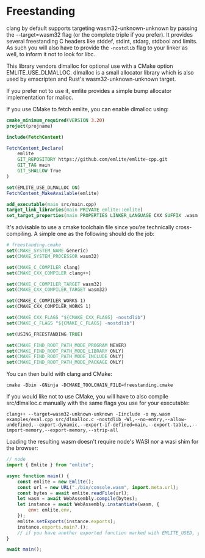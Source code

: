# Freestanding

clang by default supports targeting wasm32-unknown-unknown by passing the --target=wasm32 flag (or the complete triple if you prefer).
It provides several freestanding C headers like stddef, stdint, stdarg, stdbool and limits. As such you will also have to provide the `-nostdlib` flag to your linker as well, to inform it not to look for libc.

This library vendors dlmalloc for optional use with a CMake option EMLITE_USE_DLMALLOC. dlmalloc is a small allocator library which is also used by emscripten and Rust's wasm32-unknown-unknown target.

If you prefer not to use it, emlite provides a simple bump allocator implementation for malloc.

If you use CMake to fetch emlite, you can enable dlmalloc using:
```cmake
cmake_minimum_required(VERSION 3.20)
project(projname)

include(FetchContent)

FetchContent_Declare(
    emlite
    GIT_REPOSITORY https://github.com/emlite/emlite-cpp.git
    GIT_TAG main
    GIT_SHALLOW True
)

set(EMLITE_USE_DLMALLOC ON)
FetchContent_MakeAvailable(emlite)

add_executable(main src/main.cpp)
target_link_libraries(main PRIVATE emlite::emlite)
set_target_properties(main PROPERTIES LINKER_LANGUAGE CXX SUFFIX .wasm LINK_FLAGS "-nostdlib -Wl,--no-entry,--allow-undefined,--export-dynamic,--export-if-defined=main,--export-table,,--import-memory,--export-memory,--strip-all")
```

It's advisable to use a cmake toolchain file since you're technically cross-compiling. A simple one as the following should do the job:
```cmake
# freestanding.cmake
set(CMAKE_SYSTEM_NAME Generic)
set(CMAKE_SYSTEM_PROCESSOR wasm32)

set(CMAKE_C_COMPILER clang)
set(CMAKE_CXX_COMPILER clang++)

set(CMAKE_C_COMPILER_TARGET wasm32)
set(CMAKE_CXX_COMPILER_TARGET wasm32)

set(CMAKE_C_COMPILER_WORKS 1)
set(CMAKE_CXX_COMPILER_WORKS 1)

set(CMAKE_CXX_FLAGS "${CMAKE_CXX_FLAGS} -nostdlib")
set(CMAKE_C_FLAGS "${CMAKE_C_FLAGS} -nostdlib")

set(USING_FREESTANDING TRUE)

set(CMAKE_FIND_ROOT_PATH_MODE_PROGRAM NEVER)
set(CMAKE_FIND_ROOT_PATH_MODE_LIBRARY ONLY)
set(CMAKE_FIND_ROOT_PATH_MODE_INCLUDE ONLY)
set(CMAKE_FIND_ROOT_PATH_MODE_PACKAGE ONLY)
```

You can then build with clang and CMake:
```
cmake -Bbin -GNinja -DCMAKE_TOOLCHAIN_FILE=freestanding.cmake
```

If you would like not to use CMake, you will have to also compile src/dlmalloc.c manually with the same flags you use for your executable:

```
clang++ --target=wasm32-unknown-unknown -Iinclude -o my.wasm examples/eval.cpp src/dlmalloc.c -nostdlib -Wl,--no-entry,--allow-undefined,--export-dynamic,--export-if-defined=main,--export-table,,--import-memory,--export-memory,--strip-all
```

Loading the resulting wasm doesn't require node's WASI nor a wasi shim for the browser:
```javascript
// node
import { Emlite } from "emlite";

async function main() {
    const emlite = new Emlite();
    const url = new URL("./bin/console.wasm", import.meta.url);
    const bytes = await emlite.readFile(url);
    let wasm = await WebAssembly.compile(bytes);
    let instance = await WebAssembly.instantiate(wasm, {
        env: emlite.env,
    });
    emlite.setExports(instance.exports);
    instance.exports.main?.();
    // if you have another exported function marked with EMLITE_USED, you can get it in the instance exports
}

await main();
```

